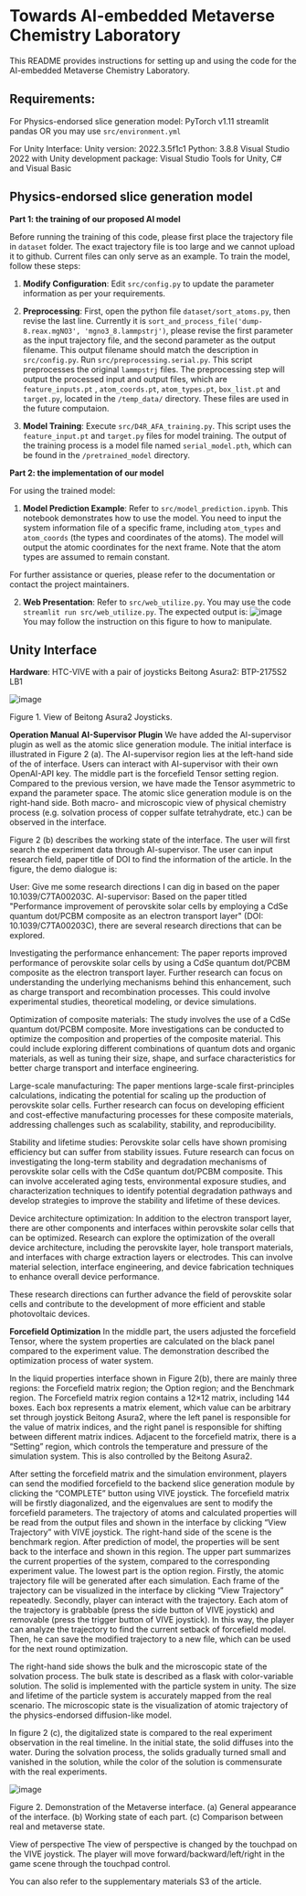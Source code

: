 # Towards AI-embedded Metaverse Chemistry Laboratory

This README provides instructions for setting up and using the code for the AI-embedded Metaverse Chemistry Laboratory.


## Requirements: 
For Physics-endorsed slice generation model:
PyTorch v1.11
streamlit
pandas
OR you may use `src/environment.yml`

For Unity Interface:
Unity version: 2022.3.5f1c1
Python: 3.8.8
Visual Studio 2022 with Unity development package: Visual Studio Tools for Unity, C# and Visual Basic

## Physics-endorsed slice generation model
**Part 1: the training of our proposed AI model**

Before running the training of this code, please first place the trajectory file in `dataset` folder. The exact trajectory file is too large and we cannot upload it to github. Current files can only serve as an example. To train the model, follow these steps:

1. **Modify Configuration**: Edit `src/config.py` to update the parameter information as per your requirements.

2. **Preprocessing**: First, open the python file `dataset/sort_atoms.py`, then revise the last line. Currently it is `sort_and_process_file('dump-8.reax.mgNO3', 'mgno3_8.lammpstrj')`, please revise the first parameter as the input trajectory file, and the second parameter as the output filename. This output filename should match the description in `src/config.py`. Run `src/preprocessing.serial.py`. This script preprocesses the original `lammpstrj` files. The preprocessing step will output the processed input and output files, which are `feature_inputs.pt` , `atom_coords.pt`, `atom_types.pt`, `box_list.pt` and `target.py`, located in the `/temp_data/` directory. These files are used in the future computaion.

3. **Model Training**: Execute `src/D4R_AFA_training.py`. This script uses the `feature_input.pt` and `target.py` files for model training. The output of the training process is a model file named `serial_model.pth`, which can be found in the `/pretrained_model` directory.

**Part 2: the implementation of our model**

For using the trained model:

1. **Model Prediction Example**: Refer to `src/model_prediction.ipynb`. This notebook demonstrates how to use the model. You need to input the system information file of a specific frame, including `atom_types` and `atom_coords` (the types and coordinates of the atoms). The model will output the atomic coordinates for the next frame. Note that the atom types are assumed to remain constant.

For further assistance or queries, please refer to the documentation or contact the project maintainers.

2. **Web Presentation**: Refer to `src/web_utilize.py`. You may use the code `streamlit run src/web_utilize.py`. The expected output is:
![image](https://github.com/hxlin97/Metaverse-lab/assets/58459755/6969fdba-67fd-4ed0-8d77-ff50d0345dd7)
You may follow the instruction on this figure to how to manipulate.

## Unity Interface
**Hardware**:
HTC-VIVE with a pair of joysticks
Beitong Asura2: BTP-2175S2 LB1

![image](https://github.com/hxlin97/Metaverse-lab/assets/114046154/0e948aca-e433-4a43-a4f3-5fb54d81fc30)

Figure 1. View of Beitong Asura2 Joysticks.

**Operation Manual**
**AI-Supervisor Plugin**
We have added the AI-supervisor plugin as well as the atomic slice generation module. The initial interface is illustrated in Figure 2 (a). The AI-supervisor region lies at the left-hand side of the of interface. Users can interact with AI-supervisor with their own OpenAI-API key. The middle part is the forcefield Tensor setting region. Compared to the previous version, we have made the Tensor asymmetric to expand the parameter space. The atomic slice generation module is on the right-hand side. Both macro- and microscopic view of physical chemistry process (e.g. solvation process of copper sulfate tetrahydrate, etc.) can be observed in the interface. 

Figure 2 (b) describes the working state of the interface. The user will first search the experiment data through AI-supervisor. The user can input research field, paper title of DOI to find the information of the article. In the figure, the demo dialogue is:

User: Give me some research directions I can dig in based on the paper 10.1039/C7TA00203C. 
AI-supervisor: Based on the paper titled "Performance improvement of perovskite solar cells by employing a CdSe quantum dot/PCBM composite as an electron transport layer" (DOI: 10.1039/C7TA00203C), there are several research directions that can be explored.

Investigating the performance enhancement: The paper reports improved performance of perovskite solar cells by using a CdSe quantum dot/PCBM composite as the electron transport layer. Further research can focus on understanding the underlying mechanisms behind this enhancement, such as charge transport and recombination processes. This could involve experimental studies, theoretical modeling, or device simulations.

Optimization of composite materials: The study involves the use of a CdSe quantum dot/PCBM composite. More investigations can be conducted to optimize the composition and properties of the composite material. This could include exploring different combinations of quantum dots and organic materials, as well as tuning their size, shape, and surface characteristics for better charge transport and interface engineering.

Large-scale manufacturing: The paper mentions large-scale first-principles calculations, indicating the potential for scaling up the production of perovskite solar cells. Further research can focus on developing efficient and cost-effective manufacturing processes for these composite materials, addressing challenges such as scalability, stability, and reproducibility.

Stability and lifetime studies: Perovskite solar cells have shown promising efficiency but can suffer from stability issues. Future research can focus on investigating the long-term stability and degradation mechanisms of perovskite solar cells with the CdSe quantum dot/PCBM composite. This can involve accelerated aging tests, environmental exposure studies, and characterization techniques to identify potential degradation pathways and develop strategies to improve the stability and lifetime of these devices.

Device architecture optimization: In addition to the electron transport layer, there are other components and interfaces within perovskite solar cells that can be optimized. Research can explore the optimization of the overall device architecture, including the perovskite layer, hole transport materials, and interfaces with charge extraction layers or electrodes. This can involve material selection, interface engineering, and device fabrication techniques to enhance overall device performance.

These research directions can further advance the field of perovskite solar cells and contribute to the development of more efficient and stable photovoltaic devices.


**Forcefield Optimization**
In the middle part, the users adjusted the forcefield Tensor, where the system properties are calculated on the black panel compared to the experiment value. The demonstration described the optimization process of water system. 

In the liquid properties interface shown in Figure 2(b), there are mainly three regions: the Forcefield matrix region; the Option region; and the Benchmark region. The Forcefield matrix region contains a 12×12 matrix, including 144 boxes. Each box represents a matrix element, which value can be arbitrary set through joystick Beitong Asura2, where the left panel is responsible for the value of matrix indices, and the right panel is responsible for shifting between different matrix indices. Adjacent to the forcefield matrix, there is a “Setting” region, which controls the temperature and pressure of the simulation system. This is also controlled by the Beitong Asura2. 

After setting the forcefield matrix and the simulation environment, players can send the modified forcefield to the backend slice generation module by clicking the “COMPLETE” button using VIVE joystick. The forcefield matrix will be firstly diagonalized, and the eigenvalues are sent to modify the forcefield parameters. The trajectory of atoms and calculated properties will be read from the output files and shown in the interface by clicking “View Trajectory” with VIVE joystick. The right-hand side of the scene is the benchmark region. After prediction of model, the properties will be sent back to the interface and shown in this region. The upper part summarizes the current properties of the system, compared to the corresponding experiment value. The lowest part is the option region. Firstly, the atomic trajectory file will be generated after each simulation. Each frame of the trajectory can be visualized in the interface by clicking “View Trajectory” repeatedly. Secondly, player can interact with the trajectory. Each atom of the trajectory is grabbable (press the side button of VIVE joystick) and removable (press the trigger button of VIVE joystick). In this way, the player can analyze the trajectory to find the current setback of forcefield model. Then, he can save the modified trajectory to a new file, which can be used for the next round optimization. 

The right-hand side shows the bulk and the microscopic state of the solvation process. The bulk state is described as a flask with color-variable solution. The solid is implemented with the particle system in unity. The size and lifetime of the particle system is accurately mapped from the real scenario. The microscopic state is the visualization of atomic trajectory of the physics-endorsed diffusion-like model. 

In figure 2 (c), the digitalized state is compared to the real experiment observation in the real timeline. In the initial state, the solid diffuses into the water. During the solvation process, the solids gradually turned small and vanished in the solution, while the color of the solution is commensurate with the real experiments. 

![image](https://github.com/hxlin97/Metaverse-lab/assets/114046154/438c3c69-2cff-4481-9d34-a76fd61caadb)

Figure 2. Demonstration of the Metaverse interface. (a) General appearance of the interface. (b) Working state of each part. (c) Comparison between real and metaverse state. 

View of perspective
The view of perspective is changed by the touchpad on the VIVE joystick. The player will move forward/backward/left/right in the game scene through the touchpad control. 

You can also refer to the supplementary materials S3 of the article.

